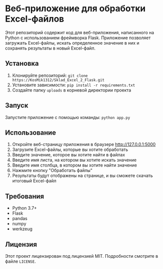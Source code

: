 # Веб-приложение для обработки Excel-файлов

Этот репозиторий содержит код для веб-приложения, написанного на Python с использованием фреймворка Flask. Приложение позволяет загружать Excel-файлы, искать определенное значение в них и сохранять результаты в новый Excel-файл.

## Установка

1. Клонируйте репозиторий: `git clone https://KosMik1312/Sklad_Excel_2_Flask.git`
2. Установите зависимости: `pip install -r requirements.txt`
3. Создайте папку `uploads` в корневой директории проекта

## Запуск

Запустите приложение с помощью команды: `python app.py`

## Использование

1. Откройте веб-страницу приложения в браузере http://127.0.0.1:5000
2. Загрузите Excel-файлы, которые вы хотите обработать
3. Введите значение, которое вы хотите найти в файлах
4. Введите имя листа, на котором вы хотите искать значение
5. Введите имя столбца, в котором вы хотите найти значение
6. Нажмите кнопку "Обработать файлы"
7. Результаты будут отображены на странице, и вы сможете скачать итоговый Excel-файл

## Требования

- Python 3.7+
- Flask
- pandas
- numpy
- werkzeug

## Лицензия

Этот проект лицензирован под лицензией MIT. Подробности смотрите в файле `LICENSE`.
